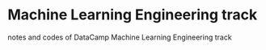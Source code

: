 # Machine Learning Engineering track
notes and codes of DataCamp Machine Learning Engineering track
